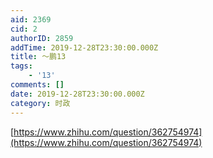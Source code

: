 ```yaml
---
aid: 2369
cid: 2
authorID: 2859
addTime: 2019-12-28T23:30:00.000Z
title: ～鹏13
tags:
    - '13'
comments: []
date: 2019-12-28T23:30:00.000Z
category: 时政
---
```


[https://www.zhihu.com/question/362754974](https://www.zhihu.com/question/362754974)
